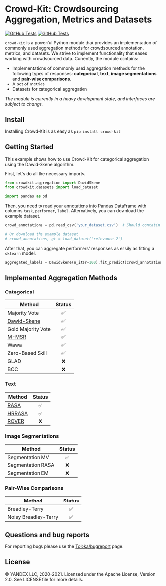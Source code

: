 # Crowd-Kit: Crowdsourcing Aggregation, Metrics and Datasets

[![GitHub Tests][github_tests_badge]][github_tests_link]
[![GitHub Tests][github_coverage_badge]][github_coverage_link]

[github_tests_badge]: https://github.com/Toloka/crowdlib/workflows/Tests/badge.svg?branch=main
[github_tests_link]: https://github.com/Toloka/crowdlib/actions?query=workflow:Tests
[github_coverage_badge]: https://codecov.io/gh/Toloka/crowd-kit/branch/main/graph/badge.svg
[github_coverage_link]: https://codecov.io/gh/Toloka/crowd-kit


`crowd-kit` is a powerful Python module that provides an implementation of commonly used aggregation methods for crowdsourced annotation, metrics, and datasets. We strive to implement functionality that eases working with crowdsourced data. Currently, the module contains:
* Implementations of commonly used aggregation methods for the following types of responses: **categorical**, **text**, **image segmentations** and **pair-wise comparisons**.
* A set of metrics
* Datasets for categorical aggregation

*The module is currently in a heavy development state, and interfaces are subject to change.*

Install
--------------
Installing Crowd-Kit is as easy as `pip install crowd-kit`


Getting Started
--------------
This example shows how to use Crowd-Kit for categorical aggregation using the Dawid-Skene algorithm.

First, let's do all the necessary imports.
````python
from crowdkit.aggregation import DawidSkene
from crowdkit.datasets import load_dataset

import pandas as pd
````

Then, you need to read your annotations into Pandas DataFrame with columns `task`, `performer`, `label`. Alternatively, you can download the example dataset.

````python
crowd_annotations = pd.read_csv('your_dataset.csv')  # Should contatin columns ['task', 'performer', 'label']

# Or download the example dataset
# crowd_annotations, gt = load_dataset('relevance-2')
````

After that, you can aggregate performers' responses as easily as fitting a `sklearn` model.

````python
aggregated_labels = DawidSkene(n_iter=100).fit_predict(crowd_annotations)
````

Implemented Aggregation Methods
--------------
### Categorical
| Method        | Status        |
| ------------- |:-------------:|
| Majority Vote | ✅            |
| [Dawid-Skene](https://doi.org/10.2307/2346806)   | ✅      |
| Gold Majority Vote | ✅      |
| [M-MSR](https://arxiv.org/abs/2010.12181) | ✅      |
| Wawa | ✅      |
| Zero-Based Skill | ✅      |
| GLAD | ❌      |
| BCC | ❌      |

### Text
| Method        | Status        |
| ------------- |:-------------:|
| [RASA](https://doi.org/10.1145/3397271.3401239) | ✅            |
| [HRRASA](https://doi.org/10.1145/3397271.3401239)   | ✅      |
| [ROVER](https://ieeexplore.ieee.org/document/659110) | ❌      |

### Image Segmentations
| Method        | Status        |
| ------------- |:-------------:|
| Segmentation MV | ✅            |
| Segmentation RASA   | ❌      |
| Segmentation EM | ❌      |

### Pair-Wise Comparisons
| Method        | Status        |
| ------------- |:-------------:|
| Breadley-Terry | ✅            |
| Noisy  Breadley-Terry  | ✅      |

Questions and bug reports
--------------
For reporting bugs please use the [Toloka/bugreport](https://github.com/Toloka/crowdlib/issues) page.


License
-------
© YANDEX LLC, 2020-2021. Licensed under the Apache License, Version 2.0. See LICENSE file for more details.
